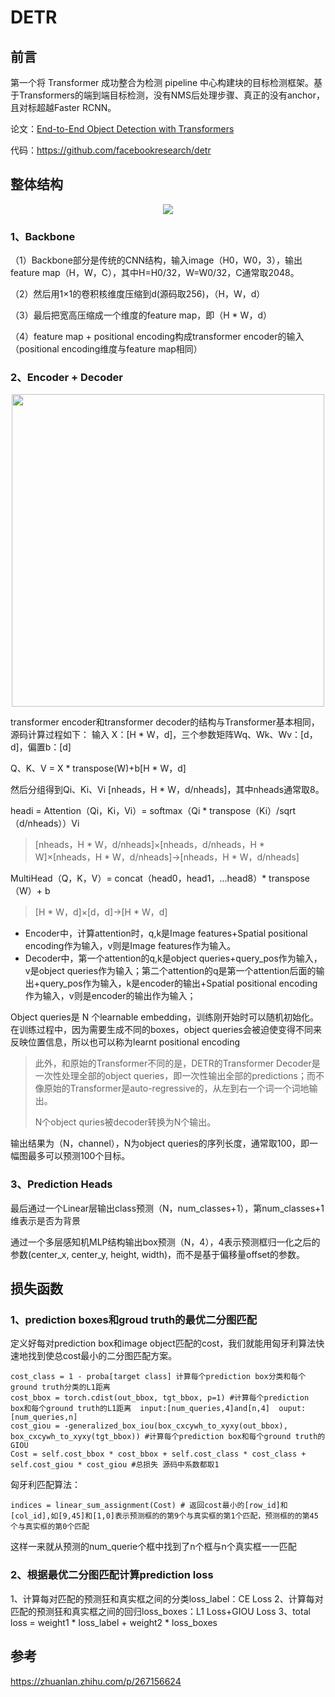 # DETR
## 前言
第一个将 Transformer 成功整合为检测 pipeline 中心构建块的目标检测框架。基于Transformers的端到端目标检测，没有NMS后处理步骤、真正的没有anchor，且对标超越Faster RCNN。

论文：[End-to-End Object Detection with Transformers](https://arxiv.org/abs/2005.12872)

代码：https://github.com/facebookresearch/detr

## 整体结构
<div align=center><img src="https://user-images.githubusercontent.com/65380826/129825728-d390a164-63ea-4a22-b42f-1c993f8655d5.png"></div>

### 1、Backbone
（1）Backbone部分是传统的CNN结构，输入image（H0，W0，3），输出feature map（H，W，C），其中H=H0/32，W=W0/32，C通常取2048。

（2）然后用1×1的卷积核维度压缩到d(源码取256)，（H，W，d）

（3）最后把宽高压缩成一个维度的feature map，即（H * W，d）

（4）feature map + positional encoding构成transformer encoder的输入（positional encoding维度与feature map相同）
### 2、Encoder + Decoder
<div align=center><img src="https://user-images.githubusercontent.com/65380826/129853406-6ac11e85-1b41-45ee-af4a-32dcfe3f72ec.png" width="500" heigth="600"></div>

transformer encoder和transformer decoder的结构与Transformer基本相同，源码计算过程如下：
输入 X：[H * W，d]，三个参数矩阵Wq、Wk、Wv：[d，d]，偏置b：[d]

Q、K、V = X * transpose(W)+b[H * W，d]

然后分组得到Qi、Ki、Vi [nheads，H * W，d/nheads]，其中nheads通常取8。

headi = Attention（Qi，Ki，Vi）= softmax（Qi * transpose（Ki）/sqrt（d/nheads））Vi   
> [nheads，H * W，d/nheads]×[nheads，d/nheads，H * W]×[nheads，H * W，d/nheads]->[nheads，H * W，d/nheads]

MultiHead（Q，K，V）= concat（head0，head1，...head8）* transpose（W）+ b 
> [H * W，d]×[d，d]->[H * W，d]

* Encoder中，计算attention时，q,k是Image features+Spatial positional encoding作为输入，v则是Image features作为输入。 
* Decoder中，第一个attention的q,k是object queries+query_pos作为输入，v是object queries作为输入；第二个attention的q是第一个attention后面的输出+query_pos作为输入，k是encoder的输出+Spatial positional encoding作为输入，v则是encoder的输出作为输入；


Object queries是 N 个learnable embedding，训练刚开始时可以随机初始化。在训练过程中，因为需要生成不同的boxes，object queries会被迫使变得不同来反映位置信息，所以也可以称为learnt positional encoding 
> 
> 此外，和原始的Transformer不同的是，DETR的Transformer Decoder是一次性处理全部的object queries，即一次性输出全部的predictions；而不像原始的Transformer是auto-regressive的，从左到右一个词一个词地输出。
> 
> N个object quries被decoder转换为N个输出。

输出结果为（N，channel），N为object queries的序列长度，通常取100，即一幅图最多可以预测100个目标。
### 3、Prediction Heads
最后通过一个Linear层输出class预测（N，num_classes+1），第num_classes+1维表示是否为背景

通过一个多层感知机MLP结构输出box预测（N，4），4表示预测框归一化之后的参数(center_x, center_y, height, width)，而不是基于偏移量offset的参数。
## 损失函数
### 1、prediction boxes和groud truth的最优二分图匹配
定义好每对prediction box和image object匹配的cost，我们就能用匈牙利算法快速地找到使总cost最小的二分图匹配方案。
```
cost_class = 1 - proba[target class] 计算每个prediction box分类和每个ground truth分类的L1距离
cost_bbox = torch.cdist(out_bbox, tgt_bbox, p=1) #计算每个prediction box和每个ground truth的L1距离  input:[num_queries,4]and[n,4]  ouput:[num_queries,n]
cost_giou = -generalized_box_iou(box_cxcywh_to_xyxy(out_bbox), box_cxcywh_to_xyxy(tgt_bbox)) #计算每个prediction box和每个ground truth的GIOU
Cost = self.cost_bbox * cost_bbox + self.cost_class * cost_class + self.cost_giou * cost_giou #总损失 源码中系数都取1
```
匈牙利匹配算法：
```
indices = linear_sum_assignment(Cost) # 返回cost最小的[row_id]和[col_id],如[9,45]和[1,0]表示预测框的的第9个与真实框的第1个匹配，预测框的的第45个与真实框的第0个匹配
```
这样一来就从预测的num_querie个框中找到了n个框与n个真实框一一匹配
### 2、根据最优二分图匹配计算prediction loss
1、计算每对匹配的预测狂和真实框之间的分类loss_label：CE Loss
2、计算每对匹配的预测狂和真实框之间的回归loss_boxes：L1 Loss+GIOU Loss 
3、total loss = weight1 * loss_label + weight2 * loss_boxes
## 参考
https://zhuanlan.zhihu.com/p/267156624
